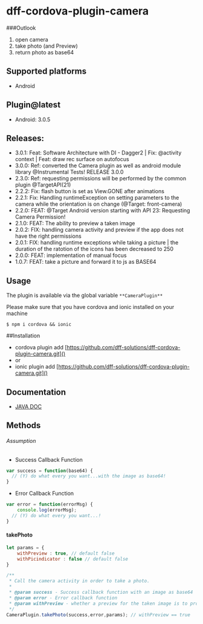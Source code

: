 # dff-cordova-plugin-camera

###Outlook
1. open camera
2. take photo (and Preview)
3. return photo as base64


## Supported platforms

- Android 

## Plugin@latest

- Android: 3.0.5

## Releases:
- 3.0.1: Feat: Software Architecture with DI - Dagger2 | Fix: @activity context | Feat: draw rec surface on autofocus
- 3.0.0: Ref: converted the Camera plugin as well as android module library @Instrumental Tests! RELEASE 3.0.0
- 2.3.0: Ref: requesting permissions will be performed by the common plugin @TargetAPI(21)
- 2.2.2: Fix: flash button is set as View.GONE after animations
- 2.2.1: Fix: Handling runtimeException on setting parameters to the camera while the orientation is on change (@Target: front-camera)
- 2.2.0: FEAT: @Target Android version starting with API 23: Requesting Camera Permission!
- 2.1.0: FEAT: The ability to preview a taken image
- 2.0.2: FIX: handling camera activity and preview if the app does not have the right permissions
- 2.0.1: FIX: handling runtime exceptions while taking a picture | the duration of the ratotion of the icons has been decreased to 250
- 2.0.0: FEAT: implementation of manual focus
- 1.0.7: FEAT: take a picture and forward it to js as BASE64

## Usage

The plugin is available via the global variable `**CameraPlugin**`

Please make sure that you have cordova and ionic installed on your machine

```ssh
$ npm i cordova && ionic
```

##Installation

- cordova plugin add [https://github.com/dff-solutions/dff-cordova-plugin-camera.git]()
- or
- ionic plugin add [https://github.com/dff-solutions/dff-cordova-plugin-camera.git]()

## Documentation
- <a href="https://dff-solutions.github.io/dff-cordova-plugin-camera/" target="_blank" >JAVA DOC</a>

## Methods

###### Assumption

- Success Callback Function
```js
var success = function(base64) {
  // (Y) do what every you want...with the image as base64! 
}
```

- Error Callback Function
```js
var error = function(errorMsg) {
    console.log(errorMsg);
  // (Y) do what every you want...! 
}
```

#### takePhoto
```js
let params = {
    withPreview : true, // default false
    withPicindicator : false // default false
}

/**
 * Call the camera activity in order to take a photo.
 *
 * @param success - Success callback function with an image as base64
 * @param error - Error callback function
 * @param withPreview - whether a preview for the taken image is to provide | true or false
 */
CameraPlugin.takePhoto(success,error,params); // withPreview == true
```
